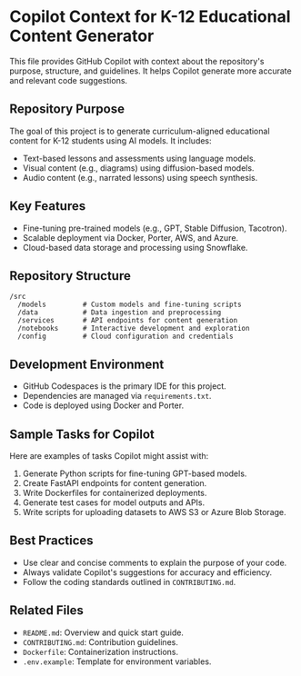 # Copilot Context for K-12 Educational Content Generator

This file provides GitHub Copilot with context about the repository's purpose, structure, and guidelines. It helps Copilot generate more accurate and relevant code suggestions.

## Repository Purpose

The goal of this project is to generate curriculum-aligned educational content for K-12 students using AI models. It includes:

- Text-based lessons and assessments using language models.
- Visual content (e.g., diagrams) using diffusion-based models.
- Audio content (e.g., narrated lessons) using speech synthesis.

## Key Features

- Fine-tuning pre-trained models (e.g., GPT, Stable Diffusion, Tacotron).
- Scalable deployment via Docker, Porter, AWS, and Azure.
- Cloud-based data storage and processing using Snowflake.

## Repository Structure

```plaintext
/src
  /models         # Custom models and fine-tuning scripts
  /data           # Data ingestion and preprocessing
  /services       # API endpoints for content generation
  /notebooks      # Interactive development and exploration
  /config         # Cloud configuration and credentials
```

## Development Environment

- GitHub Codespaces is the primary IDE for this project.
- Dependencies are managed via `requirements.txt`.
- Code is deployed using Docker and Porter.

## Sample Tasks for Copilot

Here are examples of tasks Copilot might assist with:

1. Generate Python scripts for fine-tuning GPT-based models.
2. Create FastAPI endpoints for content generation.
3. Write Dockerfiles for containerized deployments.
4. Generate test cases for model outputs and APIs.
5. Write scripts for uploading datasets to AWS S3 or Azure Blob Storage.

## Best Practices

- Use clear and concise comments to explain the purpose of your code.
- Always validate Copilot's suggestions for accuracy and efficiency.
- Follow the coding standards outlined in `CONTRIBUTING.md`.

## Related Files

- `README.md`: Overview and quick start guide.
- `CONTRIBUTING.md`: Contribution guidelines.
- `Dockerfile`: Containerization instructions.
- `.env.example`: Template for environment variables.
